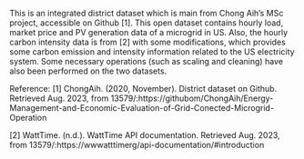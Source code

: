 This is an integrated district dataset which is main from Chong Aih’s MSc project, accessible on Github [1]. This open dataset contains hourly load, market price and PV generation data of a microgrid in US. Also, the hourly carbon intensity data is from [2] with some modifications, which provides some carbon emission and intensity information related to the US electricity system. Some necessary operations (such as scaling and cleaning) have also been performed on the two datasets. 


Reference:
[1] ChongAih. (2020, November). District dataset on Github. Retrieved Aug. 2023, from 13579/:https://githubom/ChongAih/Energy-Management-and-Economic-Evaluation-of-Grid-Conected-Microgrid-Operation

[2] WattTime. (n.d.). WattTime API documentation. Retrieved Aug. 2023, from 13579/:https://wwwatttimerg/api-documentation/#introduction

